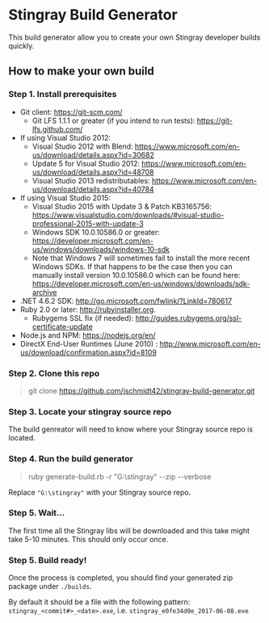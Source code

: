 # Stingray Build Generator

This build generator allow you to create your own Stingray developer builds quickly.

## How to make your own build

### Step 1. Install prerequisites

-   Git client: <https://git-scm.com/>
    -   Git LFS 1.1.1 or greater (if you intend to run tests): <https://git-lfs.github.com/>
-   If using Visual Studio 2012:
    - Visual Studio 2012 with Blend: <https://www.microsoft.com/en-us/download/details.aspx?id=30682>
    - Update 5 for Visual Studio 2012: <https://www.microsoft.com/en-us/download/details.aspx?id=48708>
    - Visual Studio 2013 redistributables: <https://www.microsoft.com/en-us/download/details.aspx?id=40784>
-   If using Visual Studio 2015:
    - Visual Studio 2015 with Update 3 & Patch KB3165756: <https://www.visualstudio.com/downloads/#visual-studio-professional-2015-with-update-3>
    - Windows SDK 10.0.10586.0 or greater: <https://developer.microsoft.com/en-us/windows/downloads/windows-10-sdk>
    - Note that Windows 7 will sometimes fail to install the more recent Windows SDKs. If that happens to be the case then you can manually install version 10.0.10586.0 which can be found here: <https://developer.microsoft.com/en-us/windows/downloads/sdk-archive>
- .NET 4.6.2 SDK: http://go.microsoft.com/fwlink/?LinkId=780617
-   Ruby 2.0 or later: <http://rubyinstaller.org>.
    -   Rubygems SSL fix (if needed): <http://guides.rubygems.org/ssl-certificate-update>
-   Node.js and NPM: <https://nodejs.org/en/>
-   DirectX End-User Runtimes (June 2010) : <http://www.microsoft.com/en-us/download/confirmation.aspx?id=8109>

### Step 2. Clone this repo

> git clone https://github.com/jschmidt42/stingray-build-generator.git

### Step 3. Locate your stingray source repo

The build genreator will need to know where your Stingray source repo is located.

### Step 4. Run the build generator

> ruby generate-build.rb -r "G:\stingray" --zip --verbose

Replace `"G:\stingray"` with your Stingray source repo.

### Step 5. Wait...

The first time all the Stingray libs will be downloaded and this take might take 5-10 minutes. This should only occur once.

### Step 5. Build ready!

Once the process is completed, you should find your generated zip package under `./builds`.

By default it should be a file with the following pattern: `stingray_<commit#>_<date>.exe`, i.e. `stingray_e0fe34d0e_2017-06-08.exe`
